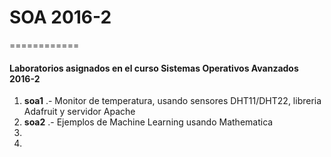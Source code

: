 # SOA 2016-2
============

#### Laboratorios asignados en el curso Sistemas Operativos Avanzados 2016-2

1. **soa1** .- Monitor de temperatura, usando sensores DHT11/DHT22, libreria Adafruit y servidor Apache
2. **soa2** .- Ejemplos de Machine Learning usando Mathematica 
3. 
4. 

